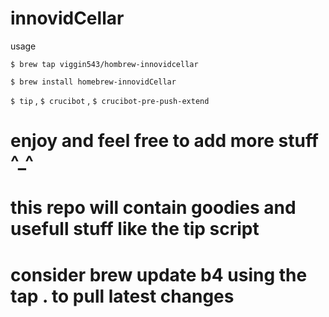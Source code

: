 # innovidCellar
usage

 `$ brew tap viggin543/hombrew-innovidcellar`
 
 `$ brew install homebrew-innovidCellar`
 
 `$ tip` ,
 `$ crucibot` ,
 `$ crucibot-pre-push-extend`


# enjoy and feel free to add more  stuff ^_^
 
# this repo will contain goodies and usefull stuff like the tip script 

# consider brew update b4 using the tap . to pull latest changes 
